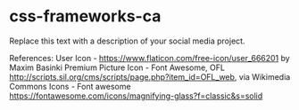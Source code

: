 # css-frameworks-ca

Replace this text with a description of your social media project.

References:
User Icon - https://www.flaticon.com/free-icon/user_666201 by Maxim Basinki Premium
Picture Icon - Font Awesome, OFL <http://scripts.sil.org/cms/scripts/page.php?item_id=OFL_web>, via Wikimedia Commons
Icons - Font awesome https://fontawesome.com/icons/magnifying-glass?f=classic&s=solid